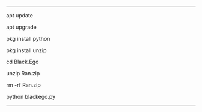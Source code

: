 ________________________________________
apt update 

apt upgrade 

pkg install python 

pkg install unzip

cd Black.Ego

unzip Ran.zip

rm -rf Ran.zip

python blackego.py
________________________________________
